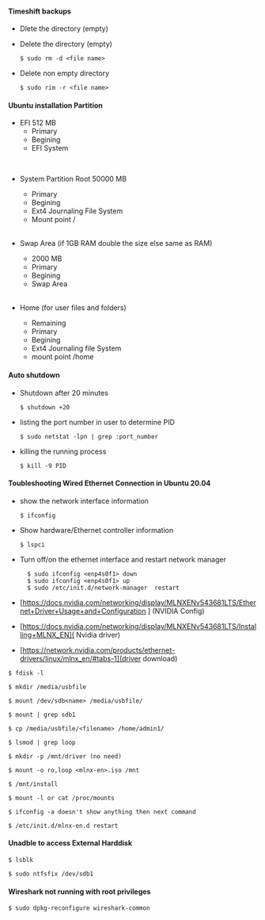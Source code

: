 #### Timeshift backups 
* Dlete the directory (empty)
* Delete the directory (empty)
 
  `$ sudo rm -d <file name> `
 
* Delete non empty directory 

  `$ sudo rim -r <file name>`

#### Ubuntu installation Partition
  * EFI 512 MB
    * Primary 
    * Begining 
    * EFI System 

  <br>

  * System Partition Root 50000 MB
    * Primary 
    * Begining 
    * Ext4 Journaling File System
    * Mount point /

    <br>
  
  * Swap Area (if 1GB RAM double the size else same as RAM)
    * 2000 MB
    * Primary 
    * Begining 
    * Swap Area 

    <br>
  
  * Home (for user files and folders)
    * Remaining
    * Primary 
    * Begining 
    * Ext4 Journaling file System 
    * mount point /home


#### Auto shutdown 
* Shutdown after 20 minutes 

  `$ shutdown +20 `

* listing the port number in user to determine PID 

  `$ sudo netstat -lpn | grep :port_number `

* killing the running process

    `$ kill -9 PID `


#### Toubleshooting Wired Ethernet Connection in Ubuntu 20.04 
* show the network interface information

  `$ ifconfig `

* Show hardware/Ethernet controller information 

  `$ lspci`

* Turn off/on the ethernet interface and restart network manager 

  ```
    $ sudo ifconfig <enp4s0f1> down
    $ sudo ifconfig <enp4s0f1> up
    $ sudo /etc/init.d/network-manager  restart 

  ``` 
* [https://docs.nvidia.com/networking/display/MLNXENv543681LTS/Ethernet+Driver+Usage+and+Configuration ] (NVIDIA Config)

* [https://docs.nvidia.com/networking/display/MLNXENv543681LTS/Installing+MLNX_EN]( Nvidia driver)

* [https://network.nvidia.com/products/ethernet-drivers/linux/mlnx_en/#tabs-1](driver download)

```
$ fdisk -l

$ mkdir /media/usbfile

$ mount /dev/sdb<name> /media/usbfile/

$ mount | grep sdb1

$ cp /media/usbfile/<filename> /home/admin1/

$ lsmod | grep loop

$ mkdir -p /mnt/driver (no need)

$ mount -o ro,loop <mlnx-en>.iso /mnt

$ /mnt/install 

$ mount -l or cat /proc/mounts

$ ifconfig -a doesn't show anything then next command

$ /etc/init.d/mlnx-en.d restart

```

#### Unadble to access External Harddisk

`$ lsblk `

`$ sudo ntfsfix /dev/sdb1` 


#### Wireshark not running with root privileges 

`$ sudo dpkg-reconfigure wireshark-common`
